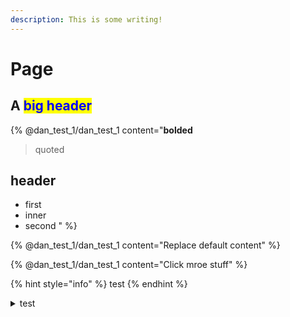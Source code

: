 ```yaml
---
description: This is some writing!
---
```


# Page

## A <mark style="color:blue;">big header</mark>



{% @dan_test_1/dan_test_1 content="**bolded** 

> quoted

## header

- first
 - inner
- second
" %}

{% @dan_test_1/dan_test_1 content="Replace default content" %}



{% @dan_test_1/dan_test_1 content="Click mroe stuff" %}

{% hint style="info" %}
test
{% endhint %}

<details>

<summary>test</summary>

test

more

even more



</details>

